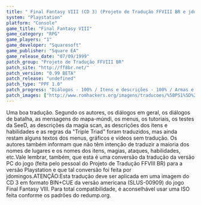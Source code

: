 ```yaml
---
title: " Final Fantasy VIII (CD 3) (Projeto de Tradução FFVIII BR e jdomingos)"
system: "Playstation"
platform: "Console"
game_title: "Final Fantasy VIII"
game_category: "RPG"
game_players: "1"
game_developer: "Squaresoft"
game_publisher: "Square EA"
game_release_date: "07/09/1999"
patch_group: "Projeto de Tradução FFVIII BR"
patch_site: "http://ff8br.net/"
patch_version: "0.99 BETA"
patch_release: "undefined"
patch_type: "PPF 1.0"
patch_progress: "Diálogos - 100% / Itens e descrições - 100% / Armas e acessórios - 100% / Menus - 100% / Gráficos e cenários - 30% / Vídeos - 0%"
patch_images: ["http://www.romhackers.org/imagens/traducoes/%5BPS1%5D%20Final%20Fantasy%20VIII%20-%204.jpg","http://www.romhackers.org/imagens/traducoes/%5BPS1%5D%20Final%20Fantasy%20VIII%20-%207.jpg","http://www.romhackers.org/imagens/traducoes/%5BPS1%5D%20Final%20Fantasy%20VIII%20-%208.jpg"]
---
```

Uma boa tradução. Segundo os autores, os diálogos em geral, os diálogos de batalha, as mensagens do mapa-múndi, os menus, os tutoriais, os testes da SeeD, as descrições da magia scan, as descrições dos itens e habilidades e as regras da "Triple Triad" foram traduzidos, mas ainda restam alguns textos dos menus, gráficos e vídeos sem tradução. Os autores também informam que não têm intenção de traduzir a maioria dos nomes de lugares e os nomes dos itens, magias, ataques, habilidades, etc.Vale lembrar, também, que esta é uma conversão da tradução da versão PC do jogo (feita pelo pessoal do Projeto de Tradução FFVIII BR) para a versão Playstation e que tal conversão foi feita por jdomingos.ATENÇÃO:Esta tradução deve ser aplicada em uma imagem do CD 3 em formato BIN+CUE da versão americana (SLUS-00909) do jogo Final Fantasy VIII. Para total compatibilidade, é aconselhável usar uma ISO feita conforme os padrões do redump.org.